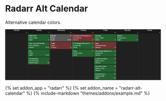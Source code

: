 # Radarr Alt Calendar

Alternative calendar colors.

<p>
<a href="screenshot1.png" rel="noopener"><img src="screenshot1.png" alt="Screen Shot 1" /></a>
</p>

{% set addon_app = "radarr" %}
{% set addon_name = "radarr-alt-calendar" %}
{% include-markdown "themes/addons/example.md" %}
